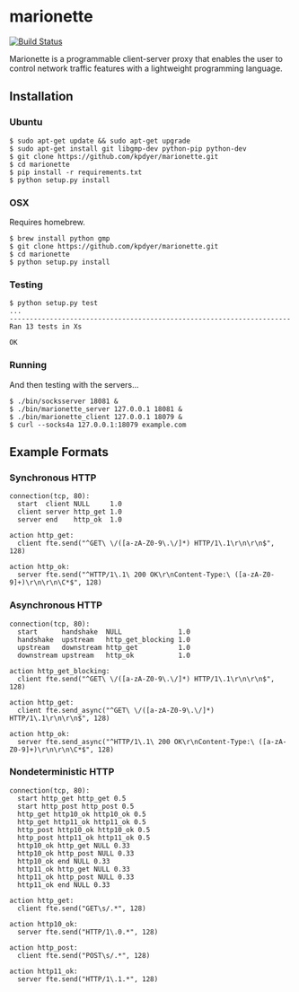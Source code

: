 # marionette

[![Build Status](https://travis-ci.org/kpdyer/marionette.svg?branch=master)](https://travis-ci.org/kpdyer/marionette)

Marionette is a programmable client-server proxy that enables the user to control network traffic features with a lightweight programming language.

Installation
------------

### Ubuntu

```console
$ sudo apt-get update && sudo apt-get upgrade
$ sudo apt-get install git libgmp-dev python-pip python-dev
$ git clone https://github.com/kpdyer/marionette.git
$ cd marionette
$ pip install -r requirements.txt
$ python setup.py install
```

###  OSX

Requires homebrew.

```console
$ brew install python gmp
$ git clone https://github.com/kpdyer/marionette.git
$ cd marionette
$ python setup.py install
```

### Testing

```console
$ python setup.py test
...
----------------------------------------------------------------------
Ran 13 tests in Xs

OK
```

### Running

And then testing with the servers...

```console
$ ./bin/socksserver 18081 &
$ ./bin/marionette_server 127.0.0.1 18081 &
$ ./bin/marionette_client 127.0.0.1 18079 &
$ curl --socks4a 127.0.0.1:18079 example.com
```

Example Formats
---------------

### Synchronous HTTP

```
connection(tcp, 80):
  start  client NULL     1.0
  client server http_get 1.0
  server end    http_ok  1.0

action http_get:
  client fte.send("^GET\ \/([a-zA-Z0-9\.\/]*) HTTP/1\.1\r\n\r\n$", 128)

action http_ok:
  server fte.send("^HTTP/1\.1\ 200 OK\r\nContent-Type:\ ([a-zA-Z0-9]+)\r\n\r\n\C*$", 128)
```

### Asynchronous HTTP

```
connection(tcp, 80):
  start      handshake  NULL              1.0
  handshake  upstream   http_get_blocking 1.0
  upstream   downstream http_get          1.0
  downstream upstream   http_ok           1.0

action http_get_blocking:
  client fte.send("^GET\ \/([a-zA-Z0-9\.\/]*) HTTP/1\.1\r\n\r\n$", 128)

action http_get:
  client fte.send_async("^GET\ \/([a-zA-Z0-9\.\/]*) HTTP/1\.1\r\n\r\n$", 128)

action http_ok:
  server fte.send_async("^HTTP/1\.1\ 200 OK\r\nContent-Type:\ ([a-zA-Z0-9]+)\r\n\r\n\C*$", 128)
```

### Nondeterministic HTTP

```
connection(tcp, 80):
  start http_get http_get 0.5
  start http_post http_post 0.5
  http_get http10_ok http10_ok 0.5
  http_get http11_ok http11_ok 0.5
  http_post http10_ok http10_ok 0.5
  http_post http11_ok http11_ok 0.5
  http10_ok http_get NULL 0.33
  http10_ok http_post NULL 0.33
  http10_ok end NULL 0.33
  http11_ok http_get NULL 0.33
  http11_ok http_post NULL 0.33
  http11_ok end NULL 0.33

action http_get:
  client fte.send("GET\s/.*", 128)

action http10_ok:
  server fte.send("HTTP/1\.0.*", 128)

action http_post:
  client fte.send("POST\s/.*", 128)

action http11_ok:
  server fte.send("HTTP/1\.1.*", 128)
```
